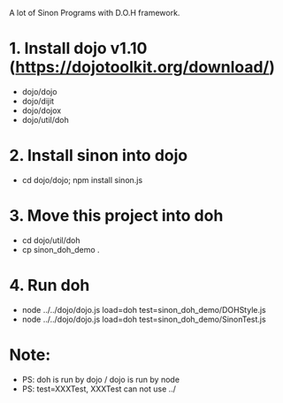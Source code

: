 A lot of Sinon Programs with D.O.H framework.

# 1. Install dojo v1.10 (https://dojotoolkit.org/download/)

- dojo/dojo
- dojo/dijit
- dojo/dojox
- dojo/util/doh

# 2. Install sinon into dojo

- cd dojo/dojo; npm install sinon.js 

# 3. Move this project into doh

- cd dojo/util/doh
- cp sinon_doh_demo . 

# 4. Run doh

- node ../../dojo/dojo.js load=doh test=sinon_doh_demo/DOHStyle.js
- node ../../dojo/dojo.js load=doh test=sinon_doh_demo/SinonTest.js

# Note:

- PS: doh is run by dojo / dojo is run by node
- PS: test=XXXTest, XXXTest can not use ../
